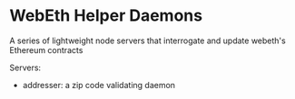 # WebEth Helper Daemons

A series of lightweight node servers that interrogate and update
webeth's Ethereum contracts  

Servers:  
* addresser: a zip code validating daemon  
